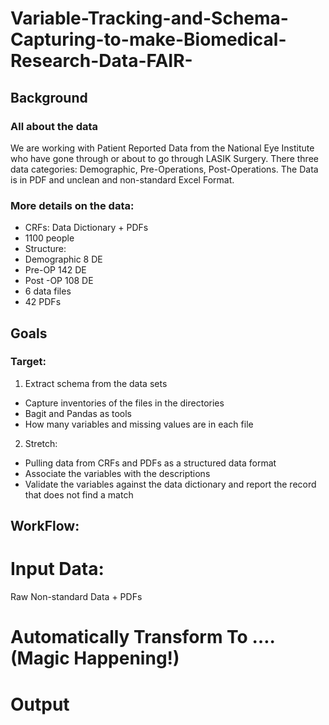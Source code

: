 # Variable-Tracking-and-Schema-Capturing-to-make-Biomedical-Research-Data-FAIR-

## Background
### All about the data
We are working with Patient Reported Data from the National Eye Institute who have gone through or about to go through LASIK Surgery. There three data categories: Demographic, Pre-Operations, Post-Operations. The Data is in PDF and unclean and non-standard Excel Format.

### More details on the data:
* CRFs: Data Dictionary + PDFs
* 1100 people
* Structure: 
* Demographic 8 DE
* Pre-OP 142 DE
* Post -OP 108 DE
* 6 data files
* 42 PDFs

## Goals
### Target: 
1. Extract schema from the data sets
* Capture inventories of the files in the directories
* Bagit and Pandas as tools
* How many variables and missing values are in each file
2. Stretch: 
* Pulling data from CRFs and PDFs as a structured data format 
* Associate the variables with the descriptions 
* Validate the variables against the data dictionary and report the record that does not find a match

## WorkFlow: 
# Input Data: 
Raw Non-standard Data + PDFs

# Automatically Transform To …. (Magic Happening!)

# Output



